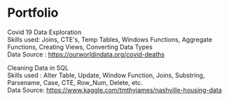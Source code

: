 # Portfolio

Covid 19 Data Exploration  
Skills used: Joins, CTE's, Temp Tables, Windows Functions, Aggregate Functions, Creating Views, Converting Data Types  
Data Source : https://ourworldindata.org/covid-deaths

Cleaning Data in SQL  
Skills used : Alter Table, Update, Window Function,  Joins, Substring,  Parsename, Case, CTE, Row_Num, Delete, etc.  
Data Source: https://www.kaggle.com/tmthyjames/nashville-housing-data
